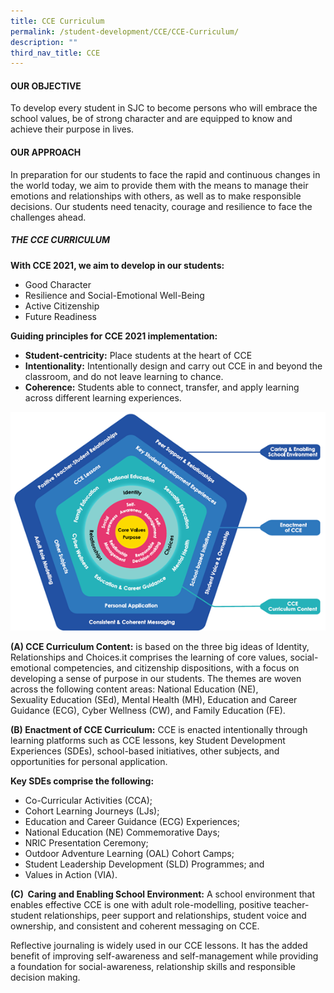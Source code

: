 ```yaml
---
title: CCE Curriculum
permalink: /student-development/CCE/CCE-Curriculum/
description: ""
third_nav_title: CCE
---
```

#### **OUR OBJECTIVE**
To develop every student in SJC to become persons who will embrace the school values, be of strong character and are equipped to know and achieve their purpose in lives.  

#### **OUR APPROACH**
In preparation for our students to face the rapid and continuous changes in the world today, we aim to provide them with the means to manage their emotions and relationships with others, as well as to make responsible decisions. Our students need tenacity, courage and resilience to face the challenges ahead.   

##### **THE CCE CURRICULUM**

**With CCE 2021, we aim to develop in our students:**

* Good Character   
* Resilience and Social-Emotional Well-Being   
* Active Citizenship   
* Future Readiness

**Guiding principles for CCE 2021 implementation:**   
* **Student-centricity:** Place students at the heart of CCE         
* **Intentionality:** Intentionally design and carry out CCE in and beyond the classroom, and do not leave learning to chance.    
* **Coherence:** Students able to connect, transfer, and apply learning across different learning experiences. 

![](/images/Student%20Development/CCE/CCE%20Curriculum/C1.png)

**(A) CCE Curriculum Content:** is based on the three big ideas of Identity, Relationships and Choices.it comprises the learning of core values, social-emotional competencies, and citizenship dispositions, with a focus on developing a sense of purpose in our students. The themes are woven across the following content areas: National Education (NE), Sexuality Education (SEd), Mental Health (MH), Education and Career Guidance (ECG), Cyber Wellness (CW), and Family Education (FE).  

**(B) Enactment of CCE Curriculum:** CCE is enacted intentionally through learning platforms such as CCE lessons, key Student Development Experiences (SDEs), school-based initiatives, other subjects, and opportunities for personal application.

**Key SDEs comprise the following:**

* Co-Curricular Activities (CCA);  
* Cohort Learning Journeys (LJs);  
* Education and Career Guidance (ECG) Experiences;  
* National Education (NE) Commemorative Days;  
* NRIC Presentation Ceremony;  
* Outdoor Adventure Learning (OAL) Cohort Camps;  
* Student Leadership Development (SLD) Programmes; and  
* Values in Action (VIA).

**(C)  Caring and Enabling School Environment:** A school environment that enables effective CCE is one with adult role-modelling, positive teacher-student relationships, peer support and relationships, student voice and ownership, and consistent and coherent messaging on CCE.

Reflective journaling is widely used in our CCE lessons. It has the added benefit of improving self-awareness and self-management while providing a foundation for social-awareness, relationship skills and responsible decision making.